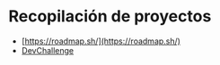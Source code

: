 # Recopilación de proyectos

- [https://roadmap.sh/](https://roadmap.sh/)
- [DevChallenge](https://devchallenges.io/)
